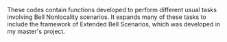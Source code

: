 These codes contain functions developed to perform different usual tasks involving Bell Nonlocality scenarios. It expands many of these tasks to include the framework of Extended Bell Scenarios, which was developed in my master's project.
